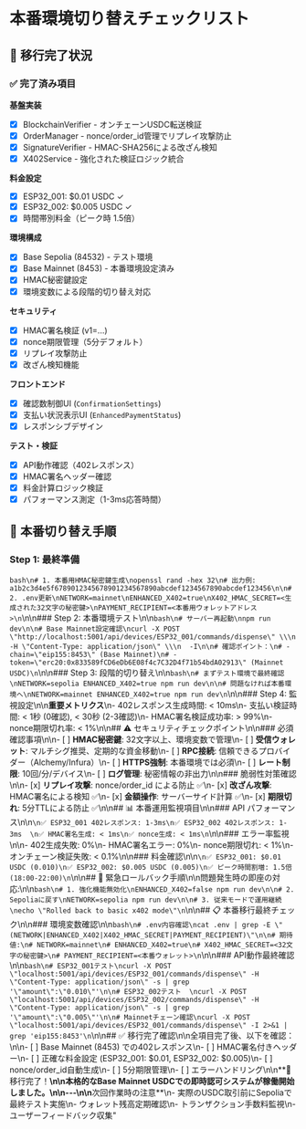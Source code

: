 # 本番環境切り替えチェックリスト

## 🎯 移行完了状況

### ✅ 完了済み項目

**基盤実装**
- [x] BlockchainVerifier - オンチェーンUSDC転送検証
- [x] OrderManager - nonce/order_id管理でリプレイ攻撃防止
- [x] SignatureVerifier - HMAC-SHA256による改ざん検知
- [x] X402Service - 強化された検証ロジック統合

**料金設定**
- [x] ESP32_001: $0.01 USDC ✓
- [x] ESP32_002: $0.005 USDC ✓
- [x] 時間帯別料金（ピーク時 1.5倍）

**環境構成**
- [x] Base Sepolia (84532) - テスト環境
- [x] Base Mainnet (8453) - 本番環境設定済み
- [x] HMAC秘密鍵設定
- [x] 環境変数による段階的切り替え対応

**セキュリティ**
- [x] HMAC署名検証 (v1=...)
- [x] nonce期限管理（5分デフォルト）
- [x] リプレイ攻撃防止
- [x] 改ざん検知機能

**フロントエンド**
- [x] 確認数制御UI (`ConfirmationSettings`)
- [x] 支払い状況表示UI (`EnhancedPaymentStatus`)
- [x] レスポンシブデザイン

**テスト・検証**
- [x] API動作確認（402レスポンス）
- [x] HMAC署名ヘッダー確認
- [x] 料金計算ロジック検証
- [x] パフォーマンス測定（1-3ms応答時間）

## 🚀 本番切り替え手順

### Step 1: 最終準備

```bash\n# 1. 本番用HMAC秘密鍵生成\nopenssl rand -hex 32\n# 出力例: a1b2c3d4e5f6789012345678901234567890abcdef1234567890abcdef123456\n\n# 2. .env更新\nNETWORK=mainnet\nENHANCED_X402=true\nX402_HMAC_SECRET=<生成された32文字の秘密鍵>\nPAYMENT_RECIPIENT=<本番用ウォレットアドレス>\n```\n\n### Step 2: 本番環境テスト\n\n```bash\n# サーバー再起動\nnpm run dev\n\n# Base Mainnet設定確認\ncurl -X POST \"http://localhost:5001/api/devices/ESP32_001/commands/dispense\" \\\n  -H \"Content-Type: application/json\" \\\n  -I\n\n# 確認ポイント：\n# - chain=\"eip155:8453\" (Base Mainnet)\n# - token=\"erc20:0x833589fCD6eDb6E08f4c7C32D4f71b54bdA02913\" (Mainnet USDC)\n```\n\n### Step 3: 段階的切り替え\n\n```bash\n# まずテスト環境で最終確認\nNETWORK=sepolia ENHANCED_X402=true npm run dev\n\n# 問題なければ本番環境へ\nNETWORK=mainnet ENHANCED_X402=true npm run dev\n```\n\n### Step 4: 監視設定\n\n**重要メトリクス**\n- 402レスポンス生成時間: < 10ms\n- 支払い検証時間: < 1秒 (0確認), < 30秒 (2-3確認)\n- HMAC署名検証成功率: > 99%\n- nonce期限切れ率: < 1%\n\n## ⚠️ セキュリティチェックポイント\n\n### 必須確認事項\n\n- [ ] **HMAC秘密鍵**: 32文字以上、環境変数で管理\n- [ ] **受信ウォレット**: マルチシグ推奨、定期的な資金移動\n- [ ] **RPC接続**: 信頼できるプロバイダー（Alchemy/Infura）\n- [ ] **HTTPS強制**: 本番環境では必須\n- [ ] **レート制限**: 10回/分/デバイス\n- [ ] **ログ管理**: 秘密情報の非出力\n\n### 脆弱性対策確認\n\n- [x] **リプレイ攻撃**: nonce/order_id による防止 ✅\n- [x] **改ざん攻撃**: HMAC署名による検知 ✅\n- [x] **金額操作**: サーバーサイド計算 ✅\n- [x] **期限切れ**: 5分TTLによる防止 ✅\n\n## 📊 本番運用監視項目\n\n### API パフォーマンス\n\n```\n✅ ESP32_001 402レスポンス: 1-3ms\n✅ ESP32_002 402レスポンス: 1-3ms  \n✅ HMAC署名生成: < 1ms\n✅ nonce生成: < 1ms\n```\n\n### エラー率監視\n\n- 402生成失敗: 0%\n- HMAC署名エラー: 0%\n- nonce期限切れ: < 1%\n- オンチェーン検証失敗: < 0.1%\n\n### 料金確認\n\n```\n✅ ESP32_001: $0.01 USDC (0.010)\n✅ ESP32_002: $0.005 USDC (0.005)\n✅ ピーク時間割増: 1.5倍 (18:00-22:00)\n```\n\n## 🔄 緊急ロールバック手順\n\n問題発生時の即座の対応:\n\n```bash\n# 1. 強化機能無効化\nENHANCED_X402=false npm run dev\n\n# 2. Sepoliaに戻す\nNETWORK=sepolia npm run dev\n\n# 3. 従来モードで運用継続\necho \"Rolled back to basic x402 mode\"\n```\n\n## 📋 本番移行最終チェック\n\n### 環境変数確認\n\n```bash\n# .env内容確認\ncat .env | grep -E \"(NETWORK|ENHANCED_X402|X402_HMAC_SECRET|PAYMENT_RECIPIENT)\"\n\n# 期待値:\n# NETWORK=mainnet\n# ENHANCED_X402=true\n# X402_HMAC_SECRET=<32文字の秘密鍵>\n# PAYMENT_RECIPIENT=<本番ウォレット>\n```\n\n### API動作最終確認\n\n```bash\n# ESP32_001テスト\ncurl -X POST \"localhost:5001/api/devices/ESP32_001/commands/dispense\" -H \"Content-Type: application/json\" -s | grep '\"amount\":\"0.010\"'\n\n# ESP32_002テスト  \ncurl -X POST \"localhost:5001/api/devices/ESP32_002/commands/dispense\" -H \"Content-Type: application/json\" -s | grep '\"amount\":\"0.005\"'\n\n# Mainnetチェーン確認\ncurl -X POST \"localhost:5001/api/devices/ESP32_001/commands/dispense\" -I 2>&1 | grep 'eip155:8453'\n```\n\n## ✅ 移行完了確認\n\n全項目完了後、以下を確認：\n\n- [ ] Base Mainnet (8453) での402レスポンス\n- [ ] HMAC署名付きヘッダー\n- [ ] 正確な料金設定 (ESP32_001: $0.01, ESP32_002: $0.005)\n- [ ] nonce/order_id自動生成\n- [ ] 5分期限管理\n- [ ] エラーハンドリング\n\n**🎉 移行完了！**\n\n本格的なBase Mainnet USDCでの即時認可システムが稼働開始しました。\n\n---\n\n**次回作業時の注意**\n- 実際のUSDC取引前にSepoliaで最終テスト実施\n- ウォレット残高定期確認\n- トランザクション手数料監視\n- ユーザーフィードバック収集"